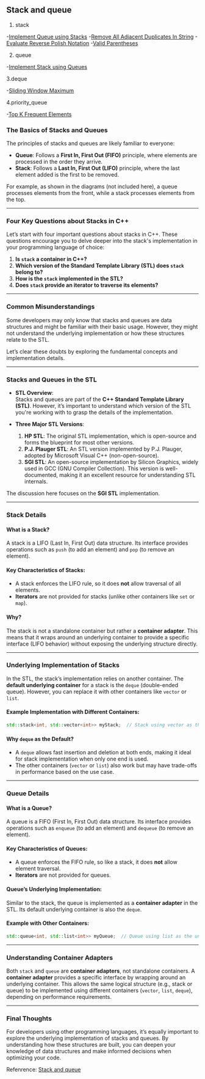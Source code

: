 ## Stack and queue


1. stack 
   
-[Implement Queue using Stacks](https://leetcode.com/problems/implement-queue-using-stacks/description/)
-[Remove All Adjacent Duplicates In String](https://leetcode.com/problems/remove-all-adjacent-duplicates-in-string/description/)
-[Evaluate Reverse Polish Notation](https://leetcode.com/problems/evaluate-reverse-polish-notation/description/)
-[Valid Parentheses](https://leetcode.com/problems/valid-parentheses/description/)

2. queue

-[Implement Stack using Queues](https://leetcode.com/problems/implement-stack-using-queues/description/)

3.deque

-[Sliding Window Maximum](https://leetcode.com/problems/sliding-window-maximum/description/)

4.priority_queue

-[Top K Frequent Elements](https://leetcode.com/problems/top-k-frequent-elements/description/)






### The Basics of Stacks and Queues

The principles of stacks and queues are likely familiar to everyone:  
- **Queue**: Follows a **First In, First Out (FIFO)** principle, where elements are processed in the order they arrive.  
- **Stack**: Follows a **Last In, First Out (LIFO)** principle, where the last element added is the first to be removed.  

For example, as shown in the diagrams (not included here), a queue processes elements from the front, while a stack processes elements from the top.

---

### Four Key Questions about Stacks in C++  
Let’s start with four important questions about stacks in C++. These questions encourage you to delve deeper into the stack's implementation in your programming language of choice:  

1. **Is `stack` a container in C++?**  
2. **Which version of the Standard Template Library (STL) does `stack` belong to?**  
3. **How is the `stack` implemented in the STL?**  
4. **Does `stack` provide an iterator to traverse its elements?**  

---

### Common Misunderstandings  
Some developers may only know that stacks and queues are data structures and might be familiar with their basic usage. However, they might not understand the underlying implementation or how these structures relate to the STL.  

Let’s clear these doubts by exploring the fundamental concepts and implementation details.

---

### **Stacks and Queues in the STL**

- **STL Overview**:  
  Stacks and queues are part of the **C++ Standard Template Library (STL)**. However, it’s important to understand which version of the STL you're working with to grasp the details of the implementation.  

- **Three Major STL Versions**:
  1. **HP STL**: The original STL implementation, which is open-source and forms the blueprint for most other versions.  
  2. **P.J. Plauger STL**: An STL version implemented by P.J. Plauger, adopted by Microsoft Visual C++ (non-open-source).  
  3. **SGI STL**: An open-source implementation by Silicon Graphics, widely used in GCC (GNU Compiler Collection). This version is well-documented, making it an excellent resource for understanding STL internals.  

The discussion here focuses on the **SGI STL** implementation.

---

### **Stack Details**  

#### What is a Stack?  
A stack is a LIFO (Last In, First Out) data structure. Its interface provides operations such as `push` (to add an element) and `pop` (to remove an element).  

#### Key Characteristics of Stacks:  
- A stack enforces the LIFO rule, so it does **not** allow traversal of all elements.  
- **Iterators** are not provided for stacks (unlike other containers like `set` or `map`).

#### Why?  
The stack is not a standalone container but rather a **container adapter**. This means that it wraps around an underlying container to provide a specific interface (LIFO behavior) without exposing the underlying structure directly.

---

### **Underlying Implementation of Stacks**  

In the STL, the stack’s implementation relies on another container. The **default underlying container** for a stack is the `deque` (double-ended queue). However, you can replace it with other containers like `vector` or `list`.  

#### Example Implementation with Different Containers:  
```cpp
std::stack<int, std::vector<int>> myStack;  // Stack using vector as the underlying container
```

#### Why `deque` as the Default?  
- A `deque` allows fast insertion and deletion at both ends, making it ideal for stack implementation when only one end is used.  
- The other containers (`vector` or `list`) also work but may have trade-offs in performance based on the use case.

---

### **Queue Details**

#### What is a Queue?  
A queue is a FIFO (First In, First Out) data structure. Its interface provides operations such as `enqueue` (to add an element) and `dequeue` (to remove an element).

#### Key Characteristics of Queues:  
- A queue enforces the FIFO rule, so like a stack, it does **not** allow element traversal.  
- **Iterators** are not provided for queues.  

#### Queue’s Underlying Implementation:  
Similar to the stack, the queue is implemented as a **container adapter** in the STL. Its default underlying container is also the `deque`.  

#### Example with Other Containers:  
```cpp
std::queue<int, std::list<int>> myQueue;  // Queue using list as the underlying container
```

---

### **Understanding Container Adapters**  

Both `stack` and `queue` are **container adapters**, not standalone containers. A **container adapter** provides a specific interface by wrapping around an underlying container. This allows the same logical structure (e.g., stack or queue) to be implemented using different containers (`vector`, `list`, `deque`), depending on performance requirements.  

---

### **Final Thoughts**  

For developers using other programming languages, it’s equally important to explore the underlying implementation of stacks and queues. By understanding how these structures are built, you can deepen your knowledge of data structures and make informed decisions when optimizing your code.  

Refenrence:
[Stack and queue](https://github.com/youngyangyang04/leetcode-master/blob/master/problems/%E6%A0%88%E4%B8%8E%E9%98%9F%E5%88%97%E7%90%86%E8%AE%BA%E5%9F%BA%E7%A1%80.md)